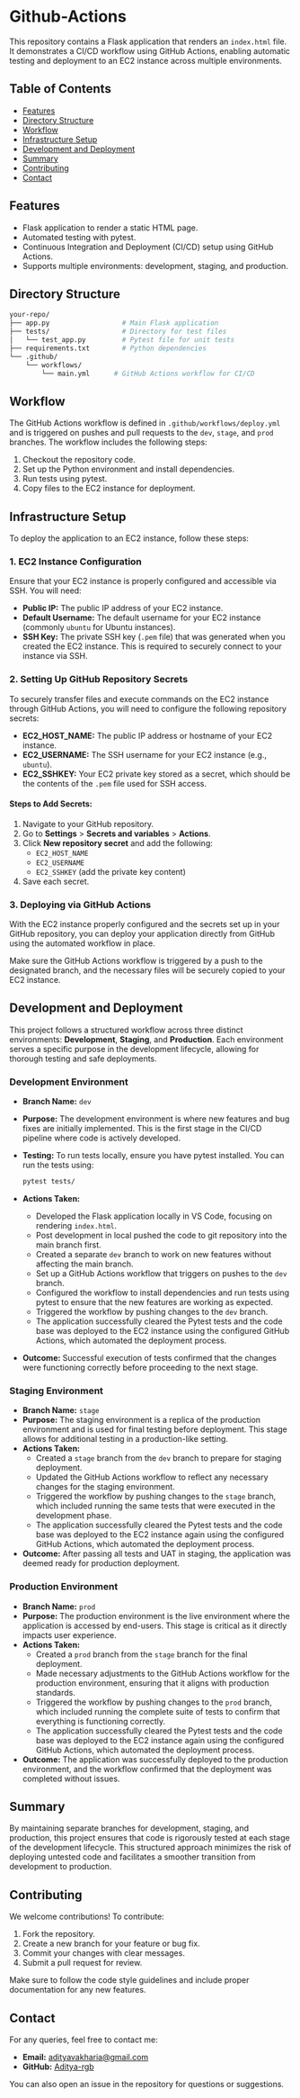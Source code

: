 # Github-Actions

This repository contains a Flask application that renders an `index.html` file. It demonstrates a CI/CD workflow using GitHub Actions, enabling automatic testing and deployment to an EC2 instance across multiple environments.

## Table of Contents
- [Features](#features)
- [Directory Structure](#directory-structure)
- [Workflow](#workflow)
- [Infrastructure Setup](#infrastructure-setup)
- [Development and Deployment](#development-and-deployment)
- [Summary](#summary)
- [Contributing](#contributing)
- [Contact](#Contact)


## Features
- Flask application to render a static HTML page.
- Automated testing with pytest.
- Continuous Integration and Deployment (CI/CD) setup using GitHub Actions.
- Supports multiple environments: development, staging, and production.

## Directory Structure
```bash
your-repo/
├── app.py                  # Main Flask application
├── tests/                  # Directory for test files
│   └── test_app.py         # Pytest file for unit tests
├── requirements.txt        # Python dependencies
└── .github/
    └── workflows/
        └── main.yml      # GitHub Actions workflow for CI/CD
```




## Workflow
The GitHub Actions workflow is defined in `.github/workflows/deploy.yml` and is triggered on pushes and pull requests to the `dev`, `stage`, and `prod` branches. The workflow includes the following steps:
1. Checkout the repository code.
2. Set up the Python environment and install dependencies.
3. Run tests using pytest.
4. Copy files to the EC2 instance for deployment.

## Infrastructure Setup

To deploy the application to an EC2 instance, follow these steps:

### 1. EC2 Instance Configuration
Ensure that your EC2 instance is properly configured and accessible via SSH. You will need:
- **Public IP:** The public IP address of your EC2 instance.
- **Default Username:** The default username for your EC2 instance (commonly `ubuntu` for Ubuntu instances).
- **SSH Key:** The private SSH key (`.pem` file) that was generated when you created the EC2 instance. This is required to securely connect to your instance via SSH.

### 2. Setting Up GitHub Repository Secrets
To securely transfer files and execute commands on the EC2 instance through GitHub Actions, you will need to configure the following repository secrets:

- **EC2_HOST_NAME:** The public IP address or hostname of your EC2 instance.
- **EC2_USERNAME:** The SSH username for your EC2 instance (e.g., `ubuntu`).
- **EC2_SSHKEY:** Your EC2 private key stored as a secret, which should be the contents of the `.pem` file used for SSH access.

#### Steps to Add Secrets:
1. Navigate to your GitHub repository.
2. Go to **Settings** > **Secrets and variables** > **Actions**.
3. Click **New repository secret** and add the following:
   - `EC2_HOST_NAME`
   - `EC2_USERNAME`
   - `EC2_SSHKEY` (add the private key content)
4. Save each secret.

### 3. Deploying via GitHub Actions
With the EC2 instance properly configured and the secrets set up in your GitHub repository, you can deploy your application directly from GitHub using the automated workflow in place.

Make sure the GitHub Actions workflow is triggered by a push to the designated branch, and the necessary files will be securely copied to your EC2 instance.




## Development and Deployment

This project follows a structured workflow across three distinct environments: **Development**, **Staging**, and **Production**. Each environment serves a specific purpose in the development lifecycle, allowing for thorough testing and safe deployments.

### Development Environment
- **Branch Name:** `dev`
- **Purpose:** The development environment is where new features and bug fixes are initially implemented. This is the first stage in the CI/CD pipeline where code is actively developed.
- **Testing:** To run tests locally, ensure you have pytest installed. You can run the tests using:
     ```bash
     pytest tests/
     ```

- **Actions Taken:**
  - Developed the Flask application locally in VS Code, focusing on rendering `index.html`.
  - Post development in local pushed the code to git repository into the main branch first.
  - Created a separate `dev` branch to work on new features without affecting the main branch.
  - Set up a GitHub Actions workflow that triggers on pushes to the `dev` branch.
  - Configured the workflow to install dependencies and run tests using pytest to ensure that the new features are working as expected.
  - Triggered the workflow by pushing changes to the `dev` branch.
  - The application successfully cleared the Pytest tests and the code base was deployed to the EC2 instance using the configured GitHub Actions, which automated the deployment process.
- **Outcome:** Successful execution of tests confirmed that the changes were functioning correctly before proceeding to the next stage.

### Staging Environment
- **Branch Name:** `stage`
- **Purpose:** The staging environment is a replica of the production environment and is used for final testing before deployment. This stage allows for additional testing in a production-like setting.
- **Actions Taken:**
  - Created a `stage` branch from the `dev` branch to prepare for staging deployment.
  - Updated the GitHub Actions workflow to reflect any necessary changes for the staging environment.
  - Triggered the workflow by pushing changes to the `stage` branch, which included running the same tests that were executed in the development phase.
  - The application successfully cleared the Pytest tests and the code base was deployed to the EC2 instance again using the configured GitHub Actions, which automated the deployment process.
- **Outcome:** After passing all tests and UAT in staging, the application was deemed ready for production deployment.

### Production Environment
- **Branch Name:** `prod`
- **Purpose:** The production environment is the live environment where the application is accessed by end-users. This stage is critical as it directly impacts user experience.
- **Actions Taken:**
  - Created a `prod` branch from the `stage` branch for the final deployment.
  - Made necessary adjustments to the GitHub Actions workflow for the production environment, ensuring that it aligns with production standards.
  - Triggered the workflow by pushing changes to the `prod` branch, which included running the complete suite of tests to confirm that everything is functioning correctly.
  - The application successfully cleared the Pytest tests and the code base was deployed to the EC2 instance again using the configured GitHub Actions, which automated the deployment process.
- **Outcome:** The application was successfully deployed to the production environment, and the workflow confirmed that the deployment was completed without issues.
  

## Summary
By maintaining separate branches for development, staging, and production, this project ensures that code is rigorously tested at each stage of the development lifecycle. This structured approach minimizes the risk of deploying untested code and facilitates a smoother transition from development to production.

## Contributing

We welcome contributions! To contribute:

1. Fork the repository.
2. Create a new branch for your feature or bug fix.
3. Commit your changes with clear messages.
4. Submit a pull request for review.

Make sure to follow the code style guidelines and include proper documentation for any new features.


## Contact

For any queries, feel free to contact me:

- **Email:** adityavakharia@gmail.com
- **GitHub:** [Aditya-rgb](https://github.com/Aditya-rgb/Github-Actions)

You can also open an issue in the repository for questions or suggestions.

